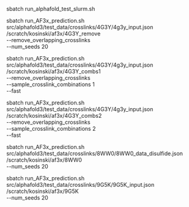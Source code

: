 sbatch run_alphafold_test_slurm.sh

sbatch run_AF3x_prediction.sh \
    src/alphafold3/test_data/crosslinks/4G3Y/4g3y_input.json \
    /scratch/kosinski/af3x/4G3Y_remove \
    --remove_overlapping_crosslinks \
    --num_seeds 20

sbatch run_AF3x_prediction.sh \
    src/alphafold3/test_data/crosslinks/4G3Y/4g3y_input.json \
    /scratch/kosinski/af3x/4G3Y_combs1 \
    --remove_overlapping_crosslinks \
    --sample_crosslink_combinations 1 \
    --fast

sbatch run_AF3x_prediction.sh \
    src/alphafold3/test_data/crosslinks/4G3Y/4g3y_input.json \
    /scratch/kosinski/af3x/4G3Y_combs2 \
    --remove_overlapping_crosslinks \
    --sample_crosslink_combinations 2 \
    --fast


sbatch run_AF3x_prediction.sh \
    src/alphafold3/test_data/crosslinks/8WW0/8WW0_data_disulfide.json \
    /scratch/kosinski/af3x/8WW0 \
    --num_seeds 20

sbatch run_AF3x_prediction.sh \
    src/alphafold3/test_data/crosslinks/9G5K/9G5K_input.json \
    /scratch/kosinski/af3x/9G5K \
    --num_seeds 20
